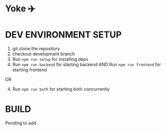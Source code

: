 # Yoke ✈️

DEV ENVIRONMENT SETUP
====================
1. git clone the repository
2. checkout development branch
3. Run ```npm run setup``` for installing deps
4. Run ```npm run backend``` for starting backend AND Run ```npm run frontend``` for starting frontend 

OR

4. Run ```npm run both``` for starting both concurrently

BUILD
====================
Pending to add